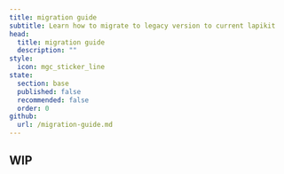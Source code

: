 ```yaml
---
title: migration guide
subtitle: Learn how to migrate to legacy version to current lapikit
head:
  title: migration guide
  description: ""
style:
  icon: mgc_sticker_line
state:
  section: base
  published: false
  recommended: false
  order: 0
github:
  url: /migration-guide.md
---
```


## WIP
